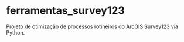 # ferramentas_survey123
Projeto de otimização de processos rotineiros do ArcGIS Survey123 via Python.
